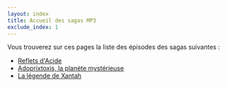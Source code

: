 ```yaml
---
layout: index
title: Accueil des sagas MP3
exclude_index: 1
---
```


Vous trouverez sur ces pages la liste des épisodes des sagas suivantes :

* [Reflets d'Acide](/Reflets)
* [Adoprixtoxis, la planète mystérieuse](/Adoprixtoxis)
* [La légende de Xantah](/Xantah)
